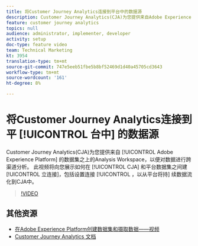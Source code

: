 ```yaml
---
title: 将Customer Journey Analytics连接到平台中的数据源
description: Customer Journey Analytics(CJA)为您提供来自Adobe Experience Platform的数据集之上的Analysis Workspace，以便对您的数据进行跨渠道分析。 此视频将向您展示如何在CJA和平台数据集之间建立连接，包括设置连接以从平台将持续数据流化到CJA。
feature: customer journey analytics
topics: null
audience: administrator, implementer, developer
activity: setup
doc-type: feature video
team: Technical Marketing
kt: 3954
translation-type: tm+mt
source-git-commit: 747e5eeb51fbe5b8bf52469d1d40a45705cd3643
workflow-type: tm+mt
source-wordcount: '161'
ht-degree: 8%

---
```



# 将Customer Journey Analytics连接到平 [!UICONTROL 台中] 的数据源

Customer Journey Analytics(CJA)为您提供来自 [!UICONTROL Adobe Experience Platform] 的数据集之上的Analysis Workspace，以便对数据进行跨渠道分析。 此视频将向您展示如何在 [!UICONTROL CJA] 和平台数据集之间建 [!UICONTROL 立连接]，包括设置连接 [!UICONTROL ，以从平台将持] 续数据流化到CJA中。

>[!VIDEO](https://video.tv.adobe.com/v/30140/?quality=12&enable10seconds=on&speedcontrol=on)

## 其他资源

* [在Adobe Experience Platform创建数据集和摄取数据——视频](https://docs.adobe.com/content/help/en/platform-learn/tutorials/data-ingestion/create-datasets-and-ingest-data.html)
* [Customer Journey Analytics 文档](https://docs.adobe.com/content/help/zh-Hans/analytics-platform/using/cja-landing.html)
